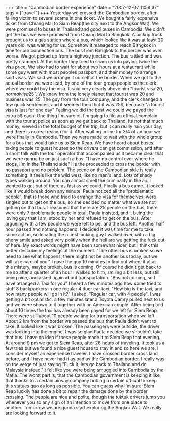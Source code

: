 +++
title = "Cambodian border experience"
date = "2007-12-07 11:59:37"
tags = ["travel"]
+++
Yesterday we crossed the Cambodian border, after falling victim to several
scams in one ticket. We bought a fairly expansive ticket from Chiang Mai to
Siam Reap(the city next to the Angkor Wat). We were promised to buses in
Thailand and good buses in Cambodia. We didn't get the bus we were promised
from Chiang Mai to Bangkok. A pickup truck brought us to a gas station where a
bus, which looked like it was at least 20 years old, was waiting for us.
Somehow it managed to reach Bangkok in time for our connection bus. The bus
from Bangkok to the border was even worse. We got picked up from a highway
junction. The bus rattled and was pretty cramped. At the border they tried to
scam us into paying twice the visa price. We also had to wait for about two
hours at a restaurant while some guy went with most peoples passport, and
their money to arrange said visas. We said we arrange it ourself at the
border. When we got to the actual border we were lead, by one of the tour
group people to the clerk where we could buy the visa. It said very clearly
above him "tourist visa 20$, normal visa 25$". We knew from the lonely planet
that tourist was 20 and business was 25. The guy from the tour company, and
the clerk changed a few quick sentences, and it seemed then that it was 25$,
because "a tourist visa is just for one day" Feeling we did the best we could
we payed the extra 5$ each. One thing I'm sure of. I'm going to file an
official complain with the tourist police as soon as we get back to Thailand.
Its not that much money, viewed in the total budget of the trip, but it can
really ruin your day, and there is no real reason for it. After waiting in
line for 3/4 of an hour we were finally in Cambodia. Then we were made to wait
with the whole group for a bus that would take us to Siem Reap. We have heard
about buses taking people to guest houses so the drivers can get commission,
and after a short talk with the tour operator that accompanied us it became
clear that we were gonna be on just such a bus. "I have no control over where
he stops, I'm in the Thailand side" He the proceeded to cross the border with
no passport and no problem. The scene on the Cambodian side is really
something. It feels like the wild west, like no man's land. Lots of shady
types walking around. You can almost smell the criminality in the air. I
wanted to get out of there as fast as we could. Finally a bus came. It looked
like it would break down any minute. Paula noticed all the "problematic
people", that is those who tried to arrange the visa for themselves, were
singled out to get on the bus, so she decided no matter what we are not
getting on that bus. I reasoned that there are 25 people on the bus, there
were only 7 problematic people in total. Paula insisted, and I, being the
loving guy that I am, stood by her and refused to get on the bus. After
argueing with a few people we were left to be, and the bus left. Another half
hour passed and nothing happend. I decided it was time for me to take some
action, so locating the nicest looking guy I walked over, with a big phony
smile and asked very politly when the hell are we getting the fuck out of
here. My exact words might have been somewhat nicer, but I think this better
describe my feelings at the moment. "The other bus is broken so we need to see
what happens, there might not be another bus today, but we will take care of
you." I gave the guy 10 minutes to find out when, if at all, this mistery,
maybe broken, bus is coming. Of course he didn't get back to me so after a
quarter of an hour I walked to him, smiling a bit less, but still being nice,
and asked again about transportation. "Bus not coming, so I have arranged a
Taxi for you" I heard a few minutes ago how some tried to stuff 8 backpackers
in one regular 4 door car taxi. "How big is the taxi, and how many people will
go in it?" I asked. "Regular car, with 4 people". I was getting a bit
optimistic. a few minutes later a Toyota Camry pulled next to us and we were
shown to it together with an American couple. After being told about 10 times
the taxi has already been payed for we left for Siem Reap. There were still
about 10 people waiting for transportation when we left. About 2 km from the
border we passed the bus that Paula didn't want to take. It looked like it was
broken. The passengers were outside, the driver was looking into the engine. I
was so glad Paula decided we shouldn't take that bus. I have no idea if these
people made it to Siem Reap that evening. At around 9 pm we got to Siem Reap,
after 26 hours of traveling. It took us a few tries but we found a nice guest
house to stay in and so here we are. I consider myself an experience traveler.
I have crossed border cross land before, and I have never had it as bad as the
Cambodian border. I really was on the verge of just saying "Fuck it, lets go
back to Thailand and do Malaysia instead."It felt like you were being smuggled
into Cambodia by the Mafia. The worst part is, that the Cambodian government
is keeping it like that thanks to a certain airway company bribing a certain
official to keep this statues quo as long as possible. You can guess why I'm
sure. Siem Reap luckily has done a bit to repair the damage done by the border
crossing. The people are nice and polite, though the tuktuk drivers jump you
whenever you so any sign of an intention to move from one place to another.
Tomorrow we are gonna start exploring the Angkor Wat. We really are looking
forward to it.

